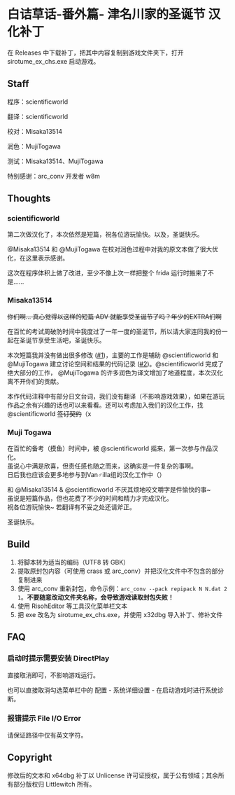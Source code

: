 # 白诘草话-番外篇- 津名川家的圣诞节 汉化补丁

在 Releases 中下载补丁，把其中内容复制到游戏文件夹下，打开 sirotume\_ex\_chs.exe 启动游戏。

## Staff

程序：scientificworld

翻译：scientificworld

校对：Misaka13514

润色：MujiTogawa

测试：Misaka13514、MujiTogawa

特别感谢：arc\_conv 开发者 w8m

## Thoughts

### scientificworld

第二次做汉化了，本次依然是短篇，祝各位游玩愉快。以及，圣诞快乐。

@Misaka13514 和 @MujiTogawa 在校对润色过程中对我的原文本做了很大优化，在这里表示感谢。

这次在程序体积上做了改进，至少不像上次一样把整个 frida 运行时搬来了不是……

### Misaka13514

~~你们啊... 真心觉得以这样的短篇 ADV 就能享受圣诞节了吗？年少的EXTRA们啊~~

在百忙的考试周破防时间中我度过了一年一度的圣诞节，所以请大家连同我的份一起在圣诞节享受生活吧，圣诞快乐。

本次短篇我并没有做出很多修改 ([#1](https://github.com/vanilla-translation-group/shirotsume_extra_chs/pull/1))，主要的工作是辅助 @scientificworld 和 @MujiTogawa 建立讨论空间和结果的代码记录 ([#2](https://github.com/vanilla-translation-group/shirotsume_extra_chs/pull/2))。@scientificworld 完成了绝大部分的工作， @MujiTogawa 的许多润色为译文增加了地道程度，本次汉化离不开你们的贡献。

本作代码注释中有部分日文台词，我们没有翻译（不影响游戏效果），如果在游玩作品之余有兴趣的话也可以来看看。还可以考虑加入我们的汉化工作，找 @scientificworld ~~签订契约~~（x

### Muji Togawa

在百忙的备考（摸鱼）时间中，被 @scientificworld 摇来，第一次参与作品汉化。<br>
虽说心中满是欣喜，但责任感也随之而来，这确实是一件复杂的事啊。<br>
日后我也应该会更多地参与到Van♂illa组的汉化工作中（）

和 @Misaka13514 & @scientificworld 不厌其烦地咬文嚼字是件愉快的事~<br>
虽说是短篇作品，但也花费了不少的时间和精力才完成汉化。<br>
祝各位游玩愉快~ 若翻译有不妥之处还请斧正。

圣诞快乐。

## Build

1. 将脚本转为适当的编码（UTF8 转 GBK）
2. 提取原封包内容（可使用 crass 或 arc\_conv）并把汉化文件中不包含的部分复制进来
3. 使用 arc\_conv 重新封包，命令示例：`arc_conv --pack repipack N N.dat 2 1`。**不要随意改动文件夹名称，会导致游戏读取封包失败！**
4. 使用 RisohEditor 等工具汉化菜单栏文本
5. 把 exe 改名为 sirotume\_ex\_chs.exe，并使用 x32dbg 导入补丁、修补文件

## FAQ

### 启动时提示需要安装 DirectPlay

直接取消即可，不影响游戏运行。

也可以直接取消勾选菜单栏中的 配置 - 系统详细设置 - 在启动游戏时进行系统诊断。

### 报错提示 File I/O Error

请保证路径中仅有英文字符。

## Copyright

修改后的文本和 x64dbg 补丁以 Unlicense 许可证授权，属于公有领域；其余所有部分版权归 Littlewitch 所有。

